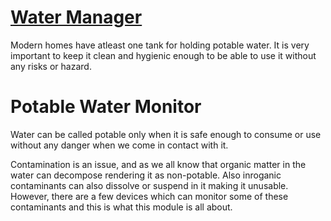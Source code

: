 # [Water Manager](../)
Modern homes have atleast one tank for holding potable water. It is very important to keep it clean and hygienic enough to be able to use it without any risks or hazard.

 # Potable Water Monitor
 Water can be called potable only when it is safe enough to consume or use without any danger when we come in contact with it.

 Contamination is an issue, and as we all know that organic matter in the water can decompose rendering it as non-potable. Also inroganic contaminants can also dissolve or suspend in it making it unusable. However, there are a few devices which can monitor some of these contaminants and this is what this module is all about.